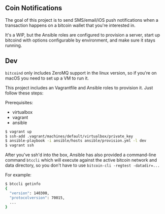 ## Coin Notifications

The goal of this project is to send SMS/email/iOS push notifications when a transaction happens on a bitcoin wallet that you're interested in.

It's a WIP, but the Ansible roles are configured to provision a server, start up bitcoind with options configurable by environment, and make sure it stays running.

## Dev

`bitcoind` only includes ZeroMQ support in the linux version, so if you're on macOS you need to set up a VM to run it.

This project includes an Vagrantfile and Ansible roles to provision it. Just follow these steps:

Prerequisites:
* virtualbox
* vagrant
* ansible

```bash
$ vagrant up
$ ssh-add .vagrant/machines/default/virtualbox/private_key
$ ansible-playbook -i ansible/hosts ansible/provision.yml -l dev
$ vagrant ssh
```

After you've ssh'd into the box, Ansible has also provided a command-line command `btccli` which will execute against the active bitcoin network and data directory, so you don't have to use `bitcoin-cli -regtest -datadir=...`

For example:

```bash
$ btccli getinfo
{
  "version": 140300,
  "protocolversion": 70015,
  ...
}
```
